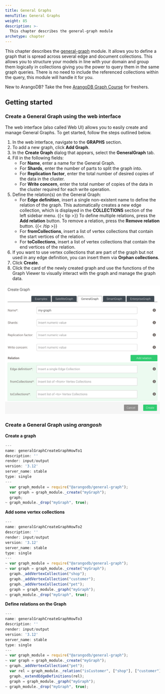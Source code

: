 ```yaml
---
title: General Graphs
menuTitle: General Graphs
weight: 85
description: >-
  This chapter describes the general-graph module
archetype: chapter
---
```

This chapter describes the [general-graph](../first-steps.md) module.
It allows you to define a graph that is spread across several edge and document
collections.
This allows you to structure your models in line with your domain and group
them logically in collections giving you the power to query them in the same
graph queries.
There is no need to include the referenced collections within the query, this
module will handle it for you.

New to ArangoDB? Take the free
[ArangoDB Graph Course](https://www.arangodb.com/arangodb-graph-course)
for freshers.

## Getting started

### Create a General Graph using the web interface

The web interface (also called Web UI) allows you to easily create and manage
General Graphs. To get started, follow the steps outlined below.

1. In the web interface, navigate to the **GRAPHS** section.
2. To add a new graph, click **Add Graph**.
3. In the **Create Graph** dialog that appears, select the
   **GeneralGraph** tab.
4. Fill in the following fields:
   - For **Name**, enter a name for the General Graph.
   - For **Shards**, enter the number of parts to split the graph into.
   - For **Replication factor**, enter the total number of
     desired copies of the data in the cluster.
   - For **Write concern**, enter the total number of copies
     of the data in the cluster required for each write operation.
5. Define the relation(s) on the General Graph:     
   - For **Edge definition**, insert a single non-existent name to define
     the relation of the graph. This automatically creates a new edge
     collection, which is displayed in the **COLLECTIONS** section of the
     left sidebar menu.
     {{< tip >}}
     To define multiple relations, press the **Add relation** button.
     To remove a relation, press the **Remove relation** button.
     {{< /tip >}}
   - For **fromCollections**, insert a list of vertex collections
     that contain the start vertices of the relation.
   - For **toCollections**, insert a list of vertex collections that
     contain the end vertices of the relation.
6. If you want to use vertex collections that are part of the graph
   but not used in any edge definition, you can insert them via
   **Orphan collections**.
7. Click **Create**. 
8. Click the card of the newly created graph and use the functions of the Graph
   Viewer to visually interact with the graph and manage the graph data.

![Create General Graph](../../../images/Create-GeneralGraph.png)   

### Create a General Graph using _arangosh_

**Create a graph**

```js
---
name: generalGraphCreateGraphHowTo1
description: ''
render: input/output
version: '3.12'
server_name: stable
type: single
---
  var graph_module = require("@arangodb/general-graph");
  var graph = graph_module._create("myGraph");
  graph;
~ graph_module._drop("myGraph", true);
```

**Add some vertex collections**

```js
---
name: generalGraphCreateGraphHowTo2
description: ''
render: input/output
version: '3.12'
server_name: stable
type: single
---
~ var graph_module = require("@arangodb/general-graph");
~ var graph = graph_module._create("myGraph");
  graph._addVertexCollection("shop");
  graph._addVertexCollection("customer");
  graph._addVertexCollection("pet");
  graph = graph_module._graph("myGraph");
~ graph_module._drop("myGraph", true);
```

**Define relations on the Graph**

```js
---
name: generalGraphCreateGraphHowTo3
description: ''
render: input/output
version: '3.12'
server_name: stable
type: single
---
~ var graph_module = require("@arangodb/general-graph");
~ var graph = graph_module._create("myGraph");
~ graph._addVertexCollection("pet");
  var rel = graph_module._relation("isCustomer", ["shop"], ["customer"]);
  graph._extendEdgeDefinitions(rel);
  graph = graph_module._graph("myGraph");
~ graph_module._drop("myGraph", true);
```
